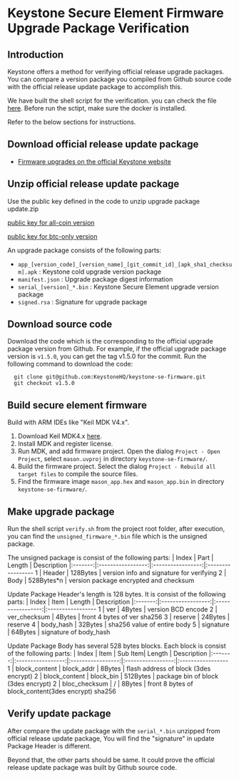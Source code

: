 # Keystone Secure Element Firmware Upgrade Package Verification

## Introduction
Keystone offers a method for verifying official release upgrade packages. You can compare a version package you compiled from Github source code with the official release update package to accomplish this.

We have built the shell script for the verification. you can check the file [here](https://github.com/KeystoneHQ/keystone-se-firmware/blob/bitcoin/verify.sh). Before run the sctipt, make sure the docker is installed.


Refer to the below sections for instructions.

## Download official release update package
- [Firmware upgrades on the official Keystone website](https://keyst.one/firmware)

## Unzip official release update package
Use the public key defined in the code to unzip upgrade package update.zip
  
  [public key for all-coin version](https://github.com/KeystoneHQ/keystone-cold-app/blob/master/app/build.gradle#L112) 
  
  [public key for btc-only version](https://github.com/KeystoneHQ/keystone-cold-app-btc/blob/master/app/build.gradle#L112) 
  
An upgrade package consists of the following parts:
- `app_[version_code]_[version_name]_[git_commit_id]_[apk_sha1_checksum].apk` : Keystone cold upgrade version package
- `manifest.json` : Upgrade package digest information
- `serial_[version]_*.bin` : Keystone Secure Element upgrade version package
- `signed.rsa` : Signature for upgrade package

## Download source code
Download the code which is the corresponding to the official upgrade package version from Github. For example, if the official upgrade package version is `v1.5.0`, you can get the tag v1.5.0 for the commit.
Run the following command to download the code:

```
  git clone git@github.com:KeystoneHQ/keystone-se-firmware.git
  git checkout v1.5.0
```

## Build secure element firmware
Build with ARM IDEs like "Keil MDK V4.x".   
1. Download Keil MDK4.x [here](https://www.keil.com/demo/eval/armv4.htm).
2. Install MDK and register license.
3. Run MDK, and add firmware project. Open the dialog `Project - Open Project`, select `mason.uvproj` in directory `keystone-se-firmware/`.
4. Build the firmware project. Select the dialog `Project - Rebuild all target files` to compile the source files.
5. Find the firmware image `mason_app.hex` and `mason_app.bin` in directory `keystone-se-firmware/`.

## Make upgrade package
  Run the shell script `verify.sh` from the project root folder, after execution, you can find the `unsigned_firmware_*.bin` file which is the unsigned package.
 
The unsigned package is consist of the following parts:
| Index | Part | Length | Description
|:-------:|:-----------------:|:-----------------:|:-----------------
1 | Header | 128Bytes   | version info and signature for verifying
2 | Body   | 528Bytes*n | version package encrypted and checksum

Update Package Header's length is 128 bytes. It is consist of the following parts:
| Index | Item | Length | Description
|:-------:|:-----------------:|:-----------------:|:-----------------
1 | ver            | 4Bytes     | version BCD encode
2 | ver_checksum   | 4Bytes     | front 4 bytes of ver sha256
3 | reserve        | 24Bytes    | reserve
4 | body_hash      | 32Bytes    | sha256 value of entire body
5 | signature      | 64Bytes    | signature of body_hash

Update Package Body has several 528 bytes blocks. Each block is consist of the following parts:
| Index | Item |  Sub Item| Length | Description
|:-------:|:-----------------:|:-----------------:|:-----------------:|:-----------------
1 | block_content  |  block_addr   | 8Bytes   | flash address of block (3des encrypt)
2 | block_content  |  block_bin    | 512Bytes | package bin of block (3des encrypt)
2 | bloc_checksum  |  /            | 8Bytes   | front 8 bytes of block_content(3des encrypt) sha256

## Verify update package
After compare the update package with the `serial_*.bin` unzipped from official release update package,
You will find the "signature" in update Package Header is different.

Beyond that, the other parts should be same.
It could prove the official release update package was built by Github source code.